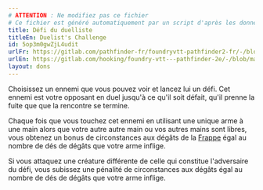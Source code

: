 ```yaml
---
# ATTENTION : Ne modifiez pas ce fichier
# Ce fichier est généré automatiquement par un script d'après les données du module Foundry VTT officiel et de sa traduction
title: Défi du duelliste
titleEn: Duelist's Challenge
id: 5op3m0gwZjL4udit
urlFr: https://gitlab.com/pathfinder-fr/foundryvtt-pathfinder2-fr/-/blob/master/data/feats/5op3m0gwZjL4udit.htm
urlEn: https://gitlab.com/hooking/foundry-vtt---pathfinder-2e/-/blob/master/packs/data/feats.db/duelist-s-challenge.json
layout: dons
---
```

Choisissez un ennemi que vous pouvez voir et lancez lui un défi. Cet ennemi est votre opposant en duel jusqu'à ce qu'il soit défait, qu'il prenne la fuite que que la rencontre se termine.

Chaque fois que vous touchez cet ennemi en utilisant une unique arme à une main alors que votre autre autre main ou vos autres mains sont libres, vous obtenez un bonus de circonstances aux dégâts de la [Frappe](../actions/frapper.html) égal au nombre de dés de dégâts que votre arme inflige.

Si vous attaquez une créature différente de celle qui constitue l'adversaire du défi, vous subissez une pénalité de circonstances aux dégâts égal au nombre de dés de dégâts que votre arme inflige.
